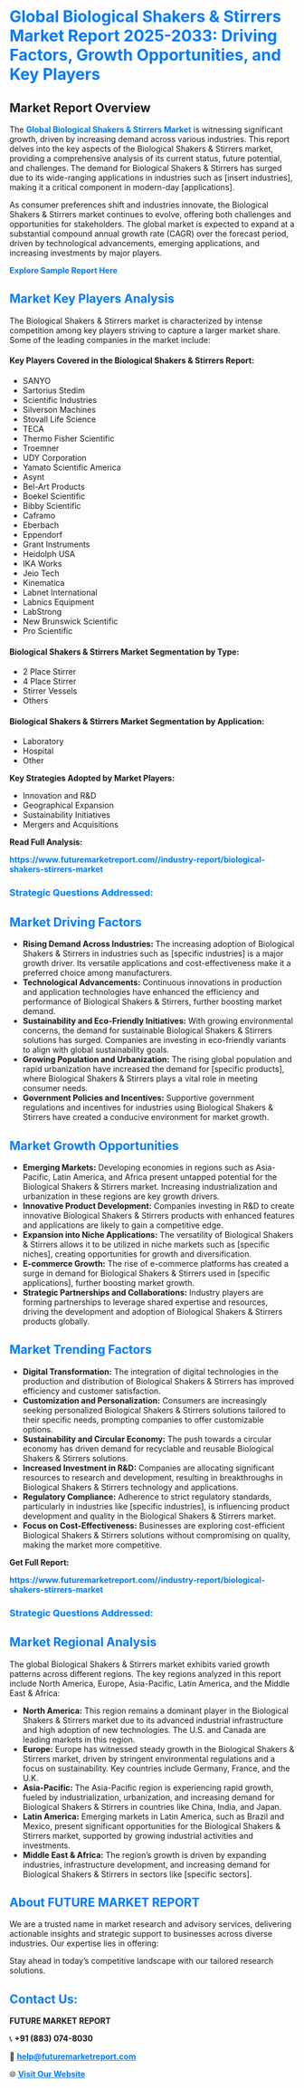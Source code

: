 <h1 style="color: #007BFF;">Global Biological Shakers & Stirrers Market Report 2025-2033: Driving Factors, Growth Opportunities, and Key Players</h1>

<section id="overview">
<h2>Market Report Overview</h2>
<p>The <a href="https://www.futuremarketreport.com//industry-report/biological-shakers-stirrers-market" style="color: #007BFF; text-decoration: none;"><strong>Global Biological Shakers & Stirrers Market</strong></a> is witnessing significant growth, driven by increasing demand across various industries. This report delves into the key aspects of the Biological Shakers & Stirrers market, providing a comprehensive analysis of its current status, future potential, and challenges. The demand for Biological Shakers & Stirrers has surged due to its wide-ranging applications in industries such as [insert industries], making it a critical component in modern-day [applications].</p>
<p>As consumer preferences shift and industries innovate, the Biological Shakers & Stirrers market continues to evolve, offering both challenges and opportunities for stakeholders. The global market is expected to expand at a substantial compound annual growth rate (CAGR) over the forecast period, driven by technological advancements, emerging applications, and increasing investments by major players.</p>
</section>

<section id="overview">
<p><a href="https://www.futuremarketreport.com//request-sample/reportId=59431" style="color: #007BFF; text-decoration: none;"><strong>Explore Sample Report Here</strong></a></p>
</section>

<section id="key-players">
<h2 style="color: #007BFF;">Market Key Players Analysis</h2>
<p>The Biological Shakers & Stirrers market is characterized by intense competition among key players striving to capture a larger market share. Some of the leading companies in the market include:</p>
<h4>Key Players Covered in the Biological Shakers & Stirrers Report:</h4>
<ul><li>SANYO</li><li>Sartorius Stedim</li><li>Scientific Industries</li><li>Silverson Machines</li><li>Stovall Life Science</li><li>TECA</li><li>Thermo Fisher Scientific</li><li>Troemner</li><li>UDY Corporation</li><li>Yamato Scientific America</li><li>Asynt</li><li>Bel-Art Products</li><li>Boekel Scientific</li><li>Bibby Scientific</li><li>Caframo</li><li>Eberbach</li><li>Eppendorf</li><li>Grant Instruments</li><li>Heidolph USA</li><li>IKA Works</li><li>Jeio Tech</li><li>Kinematica</li><li>Labnet International</li><li>Labnics Equipment</li><li>LabStrong</li><li>New Brunswick Scientific</li><li>Pro Scientific</li></ul>
<h4>Biological Shakers & Stirrers Market Segmentation by Type:</h4>
<ul><li>2 Place Stirrer</li><li>4 Place Stirrer</li><li>Stirrer Vessels</li><li>Others</li></ul>

<h4>Biological Shakers & Stirrers Market Segmentation by Application:</h4>
<ul><li>Laboratory</li><li>Hospital</li><li>Other</li></ul>
<p><strong>Key Strategies Adopted by Market Players:</strong></p>
<ul>
<li>Innovation and R&D</li>
<li>Geographical Expansion</li>
<li>Sustainability Initiatives</li>
<li>Mergers and Acquisitions</li>
</ul>
</section>

<section>
<p><strong>Read Full Analysis: </strong></p><a href="https://www.futuremarketreport.com//industry-report/biological-shakers-stirrers-market" style="color: #007BFF; text-decoration: none;"><strong>https://www.futuremarketreport.com//industry-report/biological-shakers-stirrers-market</strong></a>
<h3 style="color: #007BFF;">Strategic Questions Addressed:</h3>
</section>

<section id="driving-factors">
<h2 style="color: #007BFF;">Market Driving Factors</h2>
<ul>
<li><strong>Rising Demand Across Industries:</strong> The increasing adoption of Biological Shakers & Stirrers in industries such as [specific industries] is a major growth driver. Its versatile applications and cost-effectiveness make it a preferred choice among manufacturers.</li>
<li><strong>Technological Advancements:</strong> Continuous innovations in production and application technologies have enhanced the efficiency and performance of Biological Shakers & Stirrers, further boosting market demand.</li>
<li><strong>Sustainability and Eco-Friendly Initiatives:</strong> With growing environmental concerns, the demand for sustainable Biological Shakers & Stirrers solutions has surged. Companies are investing in eco-friendly variants to align with global sustainability goals.</li>
<li><strong>Growing Population and Urbanization:</strong> The rising global population and rapid urbanization have increased the demand for [specific products], where Biological Shakers & Stirrers plays a vital role in meeting consumer needs.</li>
<li><strong>Government Policies and Incentives:</strong> Supportive government regulations and incentives for industries using Biological Shakers & Stirrers have created a conducive environment for market growth.</li>
</ul>
</section>

<section id="growth-opportunities">
<h2 style="color: #007BFF;">Market Growth Opportunities</h2>
<ul>
<li><strong>Emerging Markets:</strong> Developing economies in regions such as Asia-Pacific, Latin America, and Africa present untapped potential for the Biological Shakers & Stirrers market. Increasing industrialization and urbanization in these regions are key growth drivers.</li>
<li><strong>Innovative Product Development:</strong> Companies investing in R&D to create innovative Biological Shakers & Stirrers products with enhanced features and applications are likely to gain a competitive edge.</li>
<li><strong>Expansion into Niche Applications:</strong> The versatility of Biological Shakers & Stirrers allows it to be utilized in niche markets such as [specific niches], creating opportunities for growth and diversification.</li>
<li><strong>E-commerce Growth:</strong> The rise of e-commerce platforms has created a surge in demand for Biological Shakers & Stirrers used in [specific applications], further boosting market growth.</li>
<li><strong>Strategic Partnerships and Collaborations:</strong> Industry players are forming partnerships to leverage shared expertise and resources, driving the development and adoption of Biological Shakers & Stirrers products globally.</li>
</ul>
</section>

<section id="trending-factors">
<h2 style="color: #007BFF;">Market Trending Factors</h2>
<ul>
<li><strong>Digital Transformation:</strong> The integration of digital technologies in the production and distribution of Biological Shakers & Stirrers has improved efficiency and customer satisfaction.</li>
<li><strong>Customization and Personalization:</strong> Consumers are increasingly seeking personalized Biological Shakers & Stirrers solutions tailored to their specific needs, prompting companies to offer customizable options.</li>
<li><strong>Sustainability and Circular Economy:</strong> The push towards a circular economy has driven demand for recyclable and reusable Biological Shakers & Stirrers solutions.</li>
<li><strong>Increased Investment in R&D:</strong> Companies are allocating significant resources to research and development, resulting in breakthroughs in Biological Shakers & Stirrers technology and applications.</li>
<li><strong>Regulatory Compliance:</strong> Adherence to strict regulatory standards, particularly in industries like [specific industries], is influencing product development and quality in the Biological Shakers & Stirrers market.</li>
<li><strong>Focus on Cost-Effectiveness:</strong> Businesses are exploring cost-efficient Biological Shakers & Stirrers solutions without compromising on quality, making the market more competitive.</li>
</ul>
</section>

<section>
<p><strong>Get Full Report: </strong></p><a href="https://www.futuremarketreport.com//industry-report/biological-shakers-stirrers-market" style="color: #007BFF; text-decoration: none;"><strong>https://www.futuremarketreport.com//industry-report/biological-shakers-stirrers-market</strong></a>
<h3 style="color: #007BFF;">Strategic Questions Addressed:</h3>
</section>


<section id="regional-analysis">
<h2 style="color: #007BFF;">Market Regional Analysis</h2>
<p>The global Biological Shakers & Stirrers market exhibits varied growth patterns across different regions. The key regions analyzed in this report include North America, Europe, Asia-Pacific, Latin America, and the Middle East & Africa:</p>
<ul>
<li><strong>North America:</strong> This region remains a dominant player in the Biological Shakers & Stirrers market due to its advanced industrial infrastructure and high adoption of new technologies. The U.S. and Canada are leading markets in this region.</li>
<li><strong>Europe:</strong> Europe has witnessed steady growth in the Biological Shakers & Stirrers market, driven by stringent environmental regulations and a focus on sustainability. Key countries include Germany, France, and the U.K.</li>
<li><strong>Asia-Pacific:</strong> The Asia-Pacific region is experiencing rapid growth, fueled by industrialization, urbanization, and increasing demand for Biological Shakers & Stirrers in countries like China, India, and Japan.</li>
<li><strong>Latin America:</strong> Emerging markets in Latin America, such as Brazil and Mexico, present significant opportunities for the Biological Shakers & Stirrers market, supported by growing industrial activities and investments.</li>
<li><strong>Middle East & Africa:</strong> The region’s growth is driven by expanding industries, infrastructure development, and increasing demand for Biological Shakers & Stirrers in sectors like [specific sectors].</li>
</ul>
</section>

<footer>
<h2 style="color: #007BFF;">About FUTURE MARKET REPORT</h2>
<p>We are a trusted name in market research and advisory services, delivering actionable insights and strategic support to businesses across diverse industries. Our expertise lies in offering:</p>

<p>Stay ahead in today’s competitive landscape with our tailored research solutions.</p>

<h2 style="color: #007BFF;">Contact Us:</h2>
<p><strong>FUTURE MARKET REPORT</strong></p>
<p>📞 <strong>+91 (883) 074-8030</strong></p>
<p>📧 <strong><a href="mailto:help@futuremarketreport.com" style="color: #007BFF;">help@futuremarketreport.com</a></strong></p>
<p>🌐 <strong><a href="https://www.futuremarketreport.com/" style="color: #007BFF;">Visit Our Website</a></strong></p>
</footer>